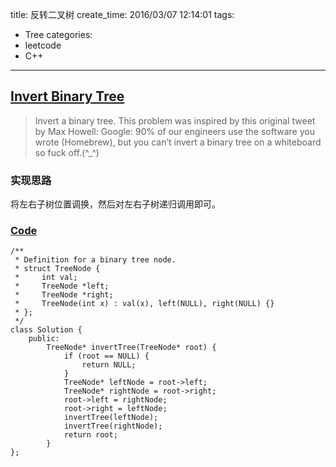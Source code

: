 title: 反转二叉树
create_time: 2016/03/07 12:14:01
tags:
- Tree
categories:
- leetcode
- C++

---
## [Invert Binary Tree](https://leetcode.com/problems/invert-binary-tree/)
> Invert a binary tree.
> This problem was inspired by this original tweet by Max Howell:
> Google: 90% of our engineers use the software you wrote (Homebrew), but you can’t invert a binary tree on a whiteboard so fuck off.(^_^)

### 实现思路
将左右子树位置调换，然后对左右子树递归调用即可。

### [Code](https://github.com/Finalcheat/leetcode/blob/master/src/Invert-Binary-Tree.cpp)
```
/**
 * Definition for a binary tree node.
 * struct TreeNode {
 *     int val;
 *     TreeNode *left;
 *     TreeNode *right;
 *     TreeNode(int x) : val(x), left(NULL), right(NULL) {}
 * };
 */
class Solution {
    public:
        TreeNode* invertTree(TreeNode* root) {
            if (root == NULL) {
                return NULL;
            }
            TreeNode* leftNode = root->left;
            TreeNode* rightNode = root->right;
            root->left = rightNode;
            root->right = leftNode;
            invertTree(leftNode);
            invertTree(rightNode);
            return root;
        }
};
```
